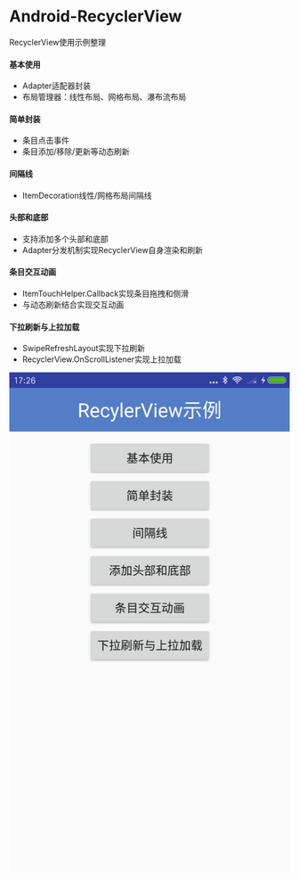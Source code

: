 # Android-RecyclerView
RecyclerView使用示例整理

#### 基本使用

- Adapter<ViewHolder>适配器封装
- 布局管理器：线性布局、网格布局、瀑布流布局

#### 简单封装

- 条目点击事件
- 条目添加/移除/更新等动态刷新

#### 间隔线

- ItemDecoration线性/网格布局间隔线

#### 头部和底部

- 支持添加多个头部和底部
- Adapter分发机制实现RecyclerView自身渲染和刷新

#### 条目交互动画

- ItemTouchHelper.Callback实现条目拖拽和侧滑
- 与动态刷新结合实现交互动画

#### 下拉刷新与上拉加载

- SwipeRefreshLayout实现下拉刷新
- RecyclerView.OnScrollListener实现上拉加载

![image](https://github.com/iyezhou/Android-RecyclerView/blob/master/RecyclerView%E7%A4%BA%E4%BE%8B.jpg)


